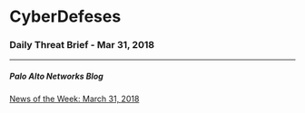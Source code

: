 # CyberDefeses
### Daily Threat Brief - Mar 31, 2018

 
-----
 
##### Palo Alto Networks Blog
[News of the Week: March 31, 2018](http://feedproxy.google.com/~r/PaloAltoNetworks/~3/H3zW6AzVUgQ/)
 
